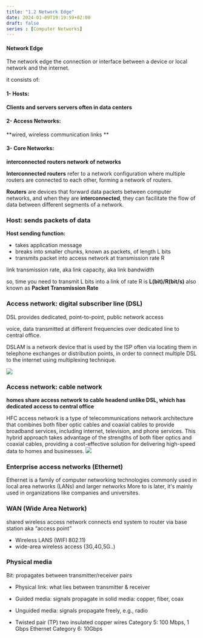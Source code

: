 ```yaml
---
title: "1.2 Network Edge"
date: 2024-01-09T19:19:59+02:00
draft: false
series : [Computer Networks]
---
```

#### Network Edge

The network edge the connection or interface between a device or local network and the internet. 

it consists of:
#### 1- Hosts:
**Clients and servers servers often in data centers**
#### 2- Access Networks:
**wired, wireless communication links **
#### 3- Core Networks:
**interconnected routers
network of networks**


**Interconnected routers** refer to a network configuration where multiple routers are connected to each other, forming a network of routers.

**Routers** are devices that forward data packets between computer networks, and when they are **interconnected**, they can facilitate the flow of data between different segments of a network.

### Host: sends packets of data
**Host sending function:**
- takes application message
- breaks into smaller chunks, known as packets, of length L bits
- transmits packet into access network at transmission rate R

link transmission rate, aka link capacity, aka link bandwidth

so, time you need to transmit L bits into a link of rate R is **L(bit)/R(bit/s)** also known as **Packet Transmission Rate**

### Access network: digital subscriber line (DSL)
DSL provides dedicated, point-to-point, public network access

voice, data transmitted at different frequencies over dedicated line to central office.

 DSLAM is a network device that is used by the ISP often via locating them in telephone exchanges or distribution points, in order to connect multiple DSL to the internet using multiplexing technique.
 

![](https://www.open.edu/openlearncreate/pluginfile.php/259785/mod_oucontent/oucontent/35343/4d74da75/50ac1361/cn_white_fig2.jpg)

### Access network: cable network

**homes share access network to cable headend 
unlike DSL, which has dedicated access to central office**

HFC access network is a type of telecommunications network architecture that combines both fiber optic cables and coaxial cables to provide broadband services, including internet, television, and phone services. This hybrid approach takes advantage of the strengths of both fiber optics and coaxial cables, providing a cost-effective solution for delivering high-speed data to homes and businesses.
![](https://image.slidesharecdn.com/chapter1v701-200606184639/85/chapter-1-computer-networking-a-topdown-approach-7th-14-320.jpg?cb=1665710864)

### Enterprise access networks (Ethernet)
Ethernet is a family of computer networking technologies commonly used in local area networks (LANs) and larger networks
More to is later, it's mainly used in organizations like companies and universites.

### WAN (Wide Area Network)
shared wireless access network connects end system to router
via base station aka “access point”
- Wireless LANS (WIFI 802.11)
- wide-area wireless access (3G,4G,5G..)


### Physical media

Bit: propagates between
transmitter/receiver pairs

- Physical link: what lies between transmitter & receiver

- Guided media: signals propagate in solid media: copper, fiber, coax
- Unguided media: signals propagate freely, e.g., radio

- Twisted pair (TP) two insulated copper wires
Category 5: 100 Mbps, 1 Gbps Ethernet
Category 6: 10Gbps

